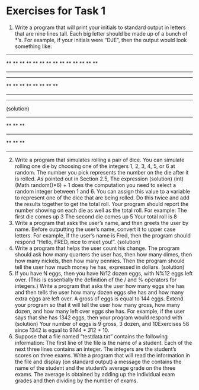 # Exercises for Task 1

1. Write a program that will print your initials to standard output in letters that are nine
lines tall. Each big letter should be made up of a bunch of *’s. For example, if your initials
were “DJE”, then the output would look something like:
******
**
**
**
**
**
**
**
**
**
**
**
**
**
**
*****
*************
**
**
**
**
**
**
**
**
** **
****
(solution)
**********
**
**
**
********
**
**
**
**********
2. Write a program that simulates rolling a pair of dice. You can simulate rolling one die by
choosing one of the integers 1, 2, 3, 4, 5, or 6 at random. The number you pick represents
the number on the die after it is rolled. As pointed out in Section 2.5, The expression
(solution)
(int)(Math.random()*6) + 1
does the computation you need to select a random integer between 1 and 6. You can
assign this value to a variable to represent one of the dice that are being rolled. Do this
twice and add the results together to get the total roll. Your program should report the
number showing on each die as well as the total roll. For example:
The first die comes up 3
The second die comes up 5
Your total roll is 8
3. Write a program that asks the user’s name, and then greets the user by name. Before
outputting the user’s name, convert it to upper case letters. For example, if the user’s
name is Fred, then the program should respond “Hello, FRED, nice to meet you!”. (solution)
4. Write a program that helps the user count his change. The program should ask how many
quarters the user has, then how many dimes, then how many nickels, then how many
pennies. Then the program should tell the user how much money he has, expressed in
dollars. (solution)
5. If you have N eggs, then you have N/12 dozen eggs, with N%12 eggs left over. (This is
essentially the definition of the / and % operators for integers.) Write a program that asks
the user how many eggs she has and then tells the user how many dozen eggs she has and
how many extra eggs are left over.
A gross of eggs is equal to 144 eggs. Extend your program so that it will tell the user
how many gross, how many dozen, and how many left over eggs she has. For example, if
the user says that she has 1342 eggs, then your program would respond with (solution)
Your number of eggs is 9 gross, 3 dozen, and 10Exercises
58
since 1342 is equal to 9*144 + 3*12 + 10.
6. Suppose that a file named “testdata.txt” contains the following information: The first
line of the file is the name of a student. Each of the next three lines contains an integer.
The integers are the student’s scores on three exams. Write a program that will read
the information in the file and display (on standard output) a message the contains the
name of the student and the student’s average grade on the three exams. The average is
obtained by adding up the individual exam grades and then dividing by the number of
exams.